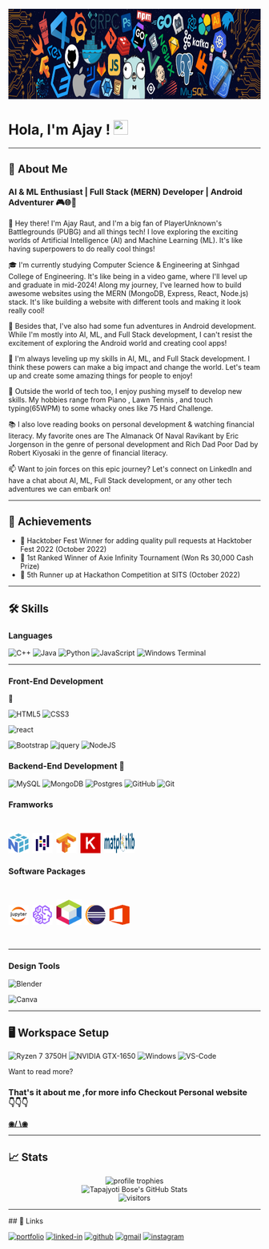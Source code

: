 <p align="center"><img src="https://github.com/abhinav-bohra/abhinav-bohra/blob/main/header.png" width="1380px" height="180px"></p>

# Hola, I'm Ajay ! <img src="https://media.giphy.com/media/hvRJCLFzcasrR4ia7z/giphy.gif" width="29px" height="29px">

<hr>

## 🚀 About Me
### AI & ML Enthusiast | Full Stack (MERN) Developer | Android Adventurer 🎮🌐📱
👋 Hey there! I'm Ajay Raut, and I'm a big fan of PlayerUnknown's Battlegrounds (PUBG) and all things tech! I love exploring the exciting worlds of Artificial Intelligence (AI) and Machine Learning (ML). It's like having superpowers to do really cool things!

🎓 I'm currently studying Computer Science & Engineering at Sinhgad College of Engineering. It's like being in a video game, where I'll level up and graduate in mid-2024! Along my journey, I've learned how to build awesome websites using the MERN (MongoDB, Express, React, Node.js) stack. It's like building a website with different tools and making it look really cool!

📱 Besides that, I've also had some fun adventures in Android development. While I'm mostly into AI, ML, and Full Stack development, I can't resist the excitement of exploring the Android world and creating cool apps!

🌱 I'm always leveling up my skills in AI, ML, and Full Stack development. I think these powers can make a big impact and change the world. Let's team up and create some amazing things for people to enjoy!

🎸 Outside the world of tech too, I enjoy pushing myself to develop new skills. My hobbies range from Piano , Lawn Tennis , and touch typing(65WPM) to some whacky ones like 75 Hard Challenge.

📚 I also love reading books on personal development & watching financial literacy. My favorite ones are The Almanack Of Naval Ravikant by Eric Jorgenson in the genre of personal development and Rich Dad Poor Dad by Robert Kiyosaki in the genre of financial literacy.

📫 Want to join forces on this epic journey? Let's connect on LinkedIn and have a chat about AI, ML, Full Stack development, or any other tech adventures we can embark on!

<hr>

## 🏅 Achievements
-   🤝 Hacktober Fest Winner for adding quality pull requests at Hacktober Fest 2022 (October 2022) <br>
-   🥇 1st Ranked Winner of Axie Infinity Tournament (Won Rs 30,000 Cash Prize) <br>
-   🥇 5th Runner up at Hackathon Competition at SITS (October 2022) <br>

<hr>

## 🛠️ Skills <br>

### Languages <br>

![C++](https://img.shields.io/badge/c++-%2300599C.svg?style=for-the-badge&logo=c%2B%2B&logoColor=white)
![Java](https://img.shields.io/badge/Java-%2300599C.svg?style=for-the-badge&logo=java&logoColor=yellow)
![Python](https://img.shields.io/badge/python-3670A0?style=for-the-badge&logo=python&logoColor=ffdd54)
![JavaScript](https://img.shields.io/badge/javascript-%23323330.svg?style=for-the-badge&logo=javascript&logoColor=%23F7DF1E)
![Windows Terminal](https://img.shields.io/badge/Windows%20Terminal-%234D4D4D.svg?style=for-the-badge&logo=windows-terminal&logoColor=white)
<!-- 
### AI-ML-Data Science
Natural Language Processing -->
<hr>

<h3> Front-End Development </h3>🎨 <br>

![HTML5](https://img.shields.io/badge/html5-%23E34F26.svg?style=for-the-badge&logo=html5&logoColor=white)
![CSS3](https://img.shields.io/badge/css3-%231572B6.svg?style=for-the-badge&logo=css3&logoColor=white)
<!-- ![next](https://img.shields.io/badge/Next-000000?style=for-the-badge&logo=nextdotjs&logoColor=FFFFFF) -->
![react](https://img.shields.io/badge/React-20232A?style=for-the-badge&logo=react&logoColor=61DAFB)
<!-- ![tailwind-css](https://img.shields.io/badge/tailwind_css-06B6D4?style=for-the-badge&logo=tailwind-css&logoColor=white) -->
![Bootstrap](https://img.shields.io/badge/bootstrap-%23563D7C.svg?style=for-the-badge&logo=bootstrap&logoColor=white)
![jquery](https://img.shields.io/badge/jQuery-0769AD?style=for-the-badge&logo=jquery&logoColor=white)
![NodeJS](https://img.shields.io/badge/node.js-6DA55F?style=for-the-badge&logo=node.js&logoColor=white)
<!-- ![Babel](https://img.shields.io/badge/Babel-F9DC3e?style=for-the-badge&logo=babel&logoColor=black) -->

### Backend-End Development 🧠 <br>
![MySQL](https://img.shields.io/badge/mysql-%2300f.svg?style=for-the-badge&logo=mysql&logoColor=white)
![MongoDB](https://img.shields.io/badge/MongoDB-%234ea94b.svg?style=for-the-badge&logo=mongodb&logoColor=white)
![Postgres](https://img.shields.io/badge/postgres-%23316192.svg?style=for-the-badge&logo=postgresql&logoColor=white)
![GitHub](https://img.shields.io/badge/github-%23121011.svg?style=for-the-badge&logo=github&logoColor=white)
![Git](https://img.shields.io/badge/git-%23F05033.svg?style=for-the-badge&logo=git&logoColor=white)

<!-- ### Backend as a Service (BaaS) <br> -->
<!-- ![Firebase](https://img.shields.io/badge/Firebase-039BE5?style=for-the-badge&logo=Firebase&logoColor=white) -->
<!-- ![Heroku](https://img.shields.io/badge/heroku-%23430098.svg?style=for-the-badge&logo=heroku&logoColor=white) -->
<!-- ![Netlify](https://img.shields.io/badge/netlify-%23000000.svg?style=for-the-badge&logo=netlify&logoColor=#00C7B7) -->

<!-- 
### Block-Chain Development 🧑‍🚀 <br>
![web3](https://img.shields.io/badge/Web_3-F16822?style=for-the-badge&logo=web3.js&logoColor=white) -->
<!-- ![solidity](https://img.shields.io/badge/Solidity-363636?style=for-the-badge&logo=solidity&logoColor=white) -->

<!-- ### Cross Platform Development <br> -->
<!-- ![flutter](https://img.shields.io/badge/Flutter-28B6F6?style=for-the-badge&logo=flutter&logoColor=white) -->

<h3> Framworks </h3> <br> <p>
	<img src="https://github.com/abhinav-bohra/abhinav-bohra/blob/main/icons/numpy.svg" alt="Numpy" width="40" height="40" />&nbsp;
	<img src="https://github.com/abhinav-bohra/abhinav-bohra/blob/main/icons/pandas.svg" alt="Pandas" width="40" height="40" />&nbsp;	
<!-- 	<img src="https://github.com/abhinav-bohra/abhinav-bohra/blob/main/icons/pytorch.png" alt="PyTorch" width="110" height="35" />&nbsp; -->
<!-- 	<img src="https://github.com/abhinav-bohra/abhinav-bohra/blob/main/icons/pyspark.png" alt="PySpark" width="110" height="50" />&nbsp; -->
	<img src="https://github.com/abhinav-bohra/abhinav-bohra/blob/main/icons/tensorflow-tf.svg" alt="TensorFlow" width="40" height="40" />&nbsp;
	<img src="https://github.com/abhinav-bohra/abhinav-bohra/blob/main/icons/keras.svg" alt="Keras" width="40" height="40" />&nbsp;
<!-- 	<img src="https://github.com/abhinav-bohra/abhinav-bohra/blob/main/icons/scikit-learn.svg" alt="Scikit Learn" width="60" height="40" />&nbsp; -->
<!-- 	<img src="https://github.com/abhinav-bohra/abhinav-bohra/blob/main/icons/django.svg" alt="Django" width="40" height="40" />&nbsp; -->
<!-- 	<img src="https://github.com/abhinav-bohra/abhinav-bohra/blob/main/icons/flask.svg" alt="Flask" width="40" height="40" />&nbsp; -->
	<img src="https://github.com/abhinav-bohra/abhinav-bohra/blob/main/icons/matplotlib.svg" alt="Matplotlib" width="60" height="40" />&nbsp;</p>
<h3> Software Packages </h3> <br> <p>
<!-- 	<img src="https://github.com/abhinav-bohra/abhinav-bohra/blob/main/icons/gitlab.svg" alt="GitLab" width="40" height="40" />&nbsp; -->
	<img src="https://github.com/abhinav-bohra/abhinav-bohra/blob/main/icons/jupyter.png" alt="Jupyter" width="40" height="40" />&nbsp;
<!-- 	<img src="https://github.com/abhinav-bohra/abhinav-bohra/blob/main/icons/zeppelin.png" alt="Zeppelin" width="40" height="40" />&nbsp;/ -->
	<img src="https://github.com/abhinav-bohra/abhinav-bohra/blob/main/icons/sagemaker.png" alt="Sagemaker" width="40" height="40" />&nbsp;
	<img src="https://github.com/abhinav-bohra/abhinav-bohra/blob/main/icons/netbeans.svg" alt="Netbeans" width="50" height="50" />&nbsp;
	<img src="https://github.com/abhinav-bohra/abhinav-bohra/blob/main/icons/eclipse.svg" alt="eclipse" width="40" height="40" />&nbsp;
<!-- 	<img src="https://github.com/abhinav-bohra/abhinav-bohra/blob/main/icons/tableau.svg" alt="Tableau" width="40" height="40" />&nbsp; -->
	<img src="https://github.com/abhinav-bohra/abhinav-bohra/blob/main/icons/office.svg" alt="Office" width="40" height="40" />&nbsp;</p>
<br>

<hr>

### Design Tools <br>

![Blender](https://img.shields.io/badge/blender-%23F5792A.svg?style=for-the-badge&logo=blender&logoColor=white)
<!-- ![Figma](https://img.shields.io/badge/figma-%23F24E1E.svg?style=for-the-badge&logo=figma&logoColor=white) -->
![Canva](https://img.shields.io/badge/Canva-%2300C4CC.svg?style=for-the-badge&logo=Canva&logoColor=white)
<!-- 
### Testing

![mocha](https://img.shields.io/badge/Mocha-8D6748?style=for-the-badge&logo=mocha&logoColor=white)
![jest](https://img.shields.io/badge/Jest-C21325?style=for-the-badge&logo=jest&logoColor=white) -->

<hr>

## 🖥️ Workspace Setup <br>

![Ryzen 7 3750H](https://img.shields.io/badge/Ryzen_7_3750H-0071C5?style=for-the-badge&logo=Ryzen&logoColor=white)
![NVIDIA GTX-1650](https://img.shields.io/badge/NVIDIA-GTX_1650-76B900?style=for-the-badge&logo=nvidia&logoColor=white)
![Windows](https://img.shields.io/badge/Windows_11-0078D6?style=for-the-badge&logo=windows&logoColor=white)
![VS-Code](https://img.shields.io/badge/VS_Code-007ACC?style=for-the-badge&logo=Visual-Studio-Code&logoColor=white)


Want to read more?<br>
### That's it about me ,for more info Checkout **Personal website** <br>👇👇👇
**[◉/  \◉](https://portfolio-github-io-d3edfd.spheron.app/)**

<hr>

## 📈 Stats <br>

<div align="center">
    <img src="https://github-profile-trophy.vercel.app/?username=AjayRaut1&row=1&column=6&margin-h=8&theme=darkhub&count_private=true&margin-w=15&no-frame=true" alt="profile trophies" />
    <br />
    <img src="https://github-readme-stats.vercel.app/api?username=AjayRaut1&show_icons=true&hide_border=true" alt="Tapajyoti Bose's GitHub Stats">
    <br />
    <img src="https://visitor-badge.laobi.icu/badge?page_id=AjayRaut1.AjayRaut1" alt="visitors">
</div>

<hr>
## 🔗 Links <br>

[![portfolio](https://img.shields.io/badge/Portfolio-5340ff?style=for-the-badge&logo=Google-chrome&logoColor=white)](https://portfolio-github-io-d3edfd.spheron.app/)
[![linked-in](https://img.shields.io/badge/Linked_In-0077B5?style=for-the-badge&logo=LinkedIn&logoColor=white)](https://www.linkedin.com/in/ajay-raut-2a9696208/)
[![github](https://img.shields.io/badge/GitHub-000000?style=for-the-badge&logo=GitHub&logoColor=white)](https://github.com/AjayRaut1)
[![gmail](https://img.shields.io/badge/Gmail-D14836?style=for-the-badge&logo=Gmail&logoColor=white)](mailto:ajauraut2002@gmail.com)
[![instagram](https://img.shields.io/badge/Instagram-E4405F?style=for-the-badge&logo=instagram&logoColor=white)](https://www.instagram.com/ajay_raut_2002/)
